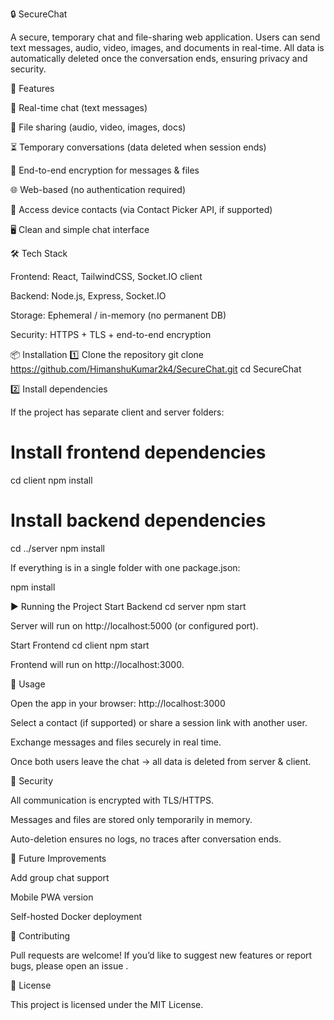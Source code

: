🔒 SecureChat

A secure, temporary chat and file-sharing web application.
Users can send text messages, audio, video, images, and documents in real-time.
All data is automatically deleted once the conversation ends, ensuring privacy and security.

🚀 Features

💬 Real-time chat (text messages)

📂 File sharing (audio, video, images, docs)

⏳ Temporary conversations (data deleted when session ends)

🔑 End-to-end encryption for messages & files

🌐 Web-based (no authentication required)

📱 Access device contacts (via Contact Picker API, if supported)

🖥️ Clean and simple chat interface

🛠️ Tech Stack

Frontend: React, TailwindCSS, Socket.IO client

Backend: Node.js, Express, Socket.IO

Storage: Ephemeral / in-memory (no permanent DB)

Security: HTTPS + TLS + end-to-end encryption

📦 Installation
1️⃣ Clone the repository
git clone https://github.com/HimanshuKumar2k4/SecureChat.git
cd SecureChat

2️⃣ Install dependencies

If the project has separate client and server folders:

# Install frontend dependencies
cd client
npm install

# Install backend dependencies
cd ../server
npm install


If everything is in a single folder with one package.json:

npm install

▶️ Running the Project
Start Backend
cd server
npm start


Server will run on http://localhost:5000 (or configured port).

Start Frontend
cd client
npm start


Frontend will run on http://localhost:3000.

📖 Usage

Open the app in your browser: http://localhost:3000

Select a contact (if supported) or share a session link with another user.

Exchange messages and files securely in real time.

Once both users leave the chat → all data is deleted from server & client.

🔐 Security

All communication is encrypted with TLS/HTTPS.

Messages and files are stored only temporarily in memory.

Auto-deletion ensures no logs, no traces after conversation ends.

📌 Future Improvements

Add group chat support

Mobile PWA version

Self-hosted Docker deployment

🤝 Contributing

Pull requests are welcome!
If you’d like to suggest new features or report bugs, please open an issue
.

📜 License

This project is licensed under the MIT License.